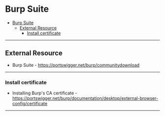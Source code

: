 # Burp Suite

- [Burp Suite](#burp-suite)
  - [External Resource](#external-resource)
    - [Install certificate](#install-certificate)

---

## External Resource

- Burp Suite - <https://portswigger.net/burp/communitydownload>

---

### Install certificate

- Installing Burp's CA certificate - <https://portswigger.net/burp/documentation/desktop/external-browser-config/certificate>

---